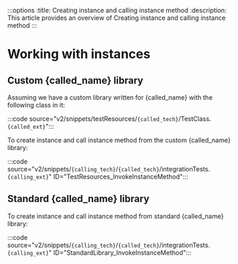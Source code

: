 :::options
:title: Creating instance and calling instance method
:description: This article provides an overview of Creating instance and calling instance method
:::

# Working with instances

## Custom {called_name} library

Assuming we have a custom library written for {called_name} with the following class in it:

:::code source="v2/snippets/testResources/`{called_tech}`/TestClass.`{called_ext}`":::

To create instance and call instance method from the custom {called_name} library:

:::code source="v2/snippets/`{calling_tech}`/`{called_tech}`/integrationTests.`{calling_ext}`" ID="TestResources_InvokeInstanceMethod":::

## Standard {called_name} library

To create instance and call instance method from standard {called_name} library:

:::code source="v2/snippets/`{calling_tech}`/`{called_tech}`/integrationTests.`{calling_ext}`" ID="StandardLibrary_InvokeInstanceMethod":::
